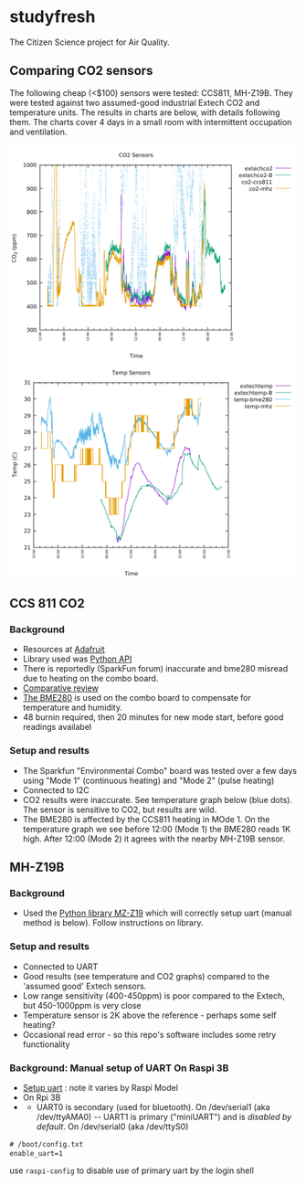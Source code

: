 # studyfresh

The Citizen Science project for Air Quality.

## Comparing CO2 sensors


The following cheap (<$100) sensors were tested: CCS811, MH-Z19B. They were tested against two assumed-good industrial Extech CO2 and temperature units. The results in charts are below, with details following them. The charts cover 4 days in a small room with intermittent occupation and ventilation.

![CO2](https://github.com/brettbeeson/studyfresh/blob/main/CO2.png)
![Temperature](https://github.com/brettbeeson/studyfresh/blob/main/temperature.png)


## CCS 811 CO2
### Background
- Resources at  [Adafruit](https://learn.adafruit.com/adafruit-ccs811-air-quality-sensor)
- Library used was [Python API](https://qwiic-ccs811-py.readthedocs.io/en/latest/apiref.html)
- There is reportedly (SparkFun forum) inaccurate and bme280 misread due to heating on the combo board.
- [Comparative review](https://www.jaredwolff.com/finding-the-best-tvoc-sensor-ccs811-vs-bme680-vs-sgp30/)
- [The BME280](https://cdn.sparkfun.com/assets/learn_tutorials/4/1/9/BST-BME280_DS001-10.pdf) is used on the combo board to compensate for temperature and humidity.
- 48 burnin required, then 20 minutes for new mode start, before good readings availabel
### Setup and results
- The Sparkfun "Environmental Combo" board was tested over a few days using "Mode 1" (continuous heating) and "Mode 2" (pulse heating)
- Connected to I2C
- CO2 results were inaccurate. See temperature graph below (blue dots). The sensor is sensitive to CO2, but results are wild.
- The BME280 is affected by the CCS811 heating in MOde 1. On the temperature graph we see before 12:00 (Mode 1) the BME280 reads 1K high. After 12:00 (Mode 2) it agrees with the nearby MH-Z19B sensor.

## MH-Z19B
### Background
- Used the [Python library MZ-Z19](https://github.com/UedaTakeyuki/mh-z19) which will correctly setup uart (manual method is below). Follow instructions on library.
### Setup and results
- Connected to UART 
- Good results (see temperature and CO2 graphs) compared to the 'assumed good' Extech sensors.
- Low range sensitivity (400-450ppm) is poor compared to the Extech, but 450-1000ppm is very close
- Temperature sensor is 2K above the reference - perhaps some self heating?
- Occasional read error - so this repo's software includes some retry functionality

### Background: Manual setup of UART On Raspi 3B
- [Setup uart](https://www.raspberrypi.org/documentation/configuration/uart.md) : note it varies by Raspi Model
- On Rpi 3B
- - UART0 is secondary (used for bluetooth). On /dev/serial1 (aka /dev/ttyAMA0)
-- UART1 is primary ("miniUART") and is *disabled by default*. On /dev/serial0 (aka /dev/ttyS0)
```
# /boot/config.txt
enable_uart=1
```
use ```raspi-config``` to disable use of primary uart by the login shell
